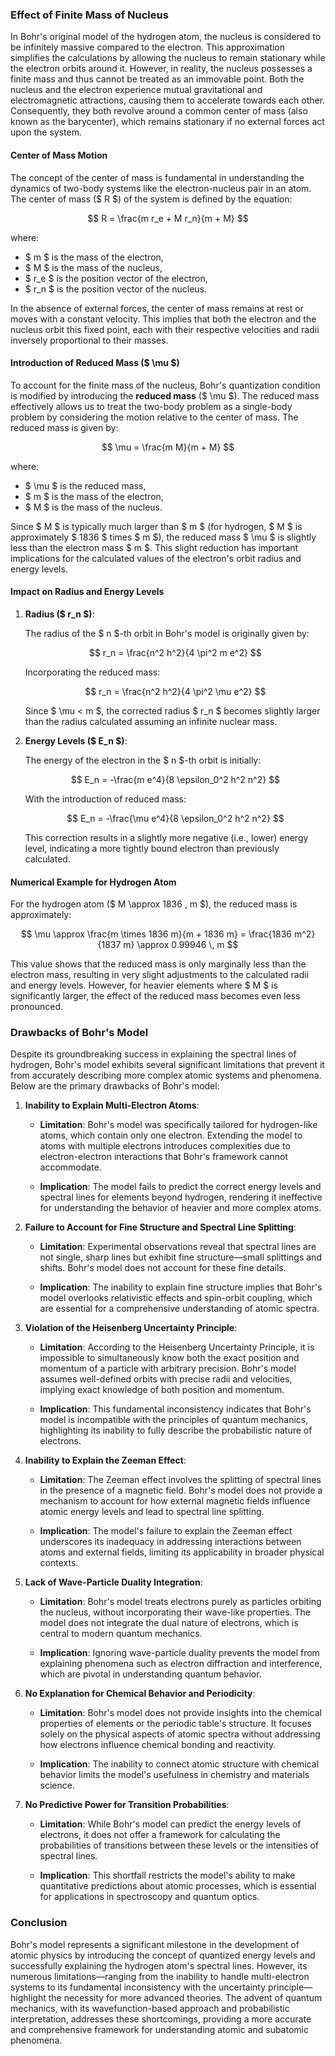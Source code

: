 ### **Effect of Finite Mass of Nucleus**

In Bohr's original model of the hydrogen atom, the nucleus is considered to be infinitely massive compared to the electron. This approximation simplifies the calculations by allowing the nucleus to remain stationary while the electron orbits around it. However, in reality, the nucleus possesses a finite mass and thus cannot be treated as an immovable point. Both the nucleus and the electron experience mutual gravitational and electromagnetic attractions, causing them to accelerate towards each other. Consequently, they both revolve around a common center of mass (also known as the barycenter), which remains stationary if no external forces act upon the system.

#### **Center of Mass Motion**

The concept of the center of mass is fundamental in understanding the dynamics of two-body systems like the electron-nucleus pair in an atom. The center of mass ($ R $) of the system is defined by the equation:

$$
R = \frac{m r_e + M r_n}{m + M}
$$

where:
- $ m $ is the mass of the electron,
- $ M $ is the mass of the nucleus,
- $ r_e $ is the position vector of the electron,
- $ r_n $ is the position vector of the nucleus.

In the absence of external forces, the center of mass remains at rest or moves with a constant velocity. This implies that both the electron and the nucleus orbit this fixed point, each with their respective velocities and radii inversely proportional to their masses.

#### **Introduction of Reduced Mass ($ \mu $)**

To account for the finite mass of the nucleus, Bohr's quantization condition is modified by introducing the **reduced mass** ($ \mu $). The reduced mass effectively allows us to treat the two-body problem as a single-body problem by considering the motion relative to the center of mass. The reduced mass is given by:

$$
\mu = \frac{m M}{m + M}
$$

where:
- $ \mu $ is the reduced mass,
- $ m $ is the mass of the electron,
- $ M $ is the mass of the nucleus.

Since $ M $ is typically much larger than $ m $ (for hydrogen, $ M $ is approximately $ 1836 $ times $ m $), the reduced mass $ \mu $ is slightly less than the electron mass $ m $. This slight reduction has important implications for the calculated values of the electron's orbit radius and energy levels.

#### **Impact on Radius and Energy Levels**

1. **Radius ($ r_n $)**:
   
   The radius of the $ n $-th orbit in Bohr's model is originally given by:

   $$
   r_n = \frac{n^2 h^2}{4 \pi^2 m e^2}
   $$

   Incorporating the reduced mass:

   $$
   r_n = \frac{n^2 h^2}{4 \pi^2 \mu e^2}
   $$

   Since $ \mu < m $, the corrected radius $ r_n $ becomes slightly larger than the radius calculated assuming an infinite nuclear mass.

2. **Energy Levels ($ E_n $)**:
   
   The energy of the electron in the $ n $-th orbit is initially:

   $$
   E_n = -\frac{m e^4}{8 \epsilon_0^2 h^2 n^2}
   $$

   With the introduction of reduced mass:

   $$
   E_n = -\frac{\mu e^4}{8 \epsilon_0^2 h^2 n^2}
   $$

   This correction results in a slightly more negative (i.e., lower) energy level, indicating a more tightly bound electron than previously calculated.

#### **Numerical Example for Hydrogen Atom**

For the hydrogen atom ($ M \approx 1836 \, m $), the reduced mass is approximately:

$$
\mu \approx \frac{m \times 1836 m}{m + 1836 m} = \frac{1836 m^2}{1837 m} \approx 0.99946 \, m
$$

This value shows that the reduced mass is only marginally less than the electron mass, resulting in very slight adjustments to the calculated radii and energy levels. However, for heavier elements where $ M $ is significantly larger, the effect of the reduced mass becomes even less pronounced.

### **Drawbacks of Bohr's Model**

Despite its groundbreaking success in explaining the spectral lines of hydrogen, Bohr's model exhibits several significant limitations that prevent it from accurately describing more complex atomic systems and phenomena. Below are the primary drawbacks of Bohr's model:

1. **Inability to Explain Multi-Electron Atoms**:
   
   - **Limitation**: Bohr's model was specifically tailored for hydrogen-like atoms, which contain only one electron. Extending the model to atoms with multiple electrons introduces complexities due to electron-electron interactions that Bohr's framework cannot accommodate.
   
   - **Implication**: The model fails to predict the correct energy levels and spectral lines for elements beyond hydrogen, rendering it ineffective for understanding the behavior of heavier and more complex atoms.

2. **Failure to Account for Fine Structure and Spectral Line Splitting**:
   
   - **Limitation**: Experimental observations reveal that spectral lines are not single, sharp lines but exhibit fine structure—small splittings and shifts. Bohr's model does not account for these fine details.
   
   - **Implication**: The inability to explain fine structure implies that Bohr's model overlooks relativistic effects and spin-orbit coupling, which are essential for a comprehensive understanding of atomic spectra.

3. **Violation of the Heisenberg Uncertainty Principle**:
   
   - **Limitation**: According to the Heisenberg Uncertainty Principle, it is impossible to simultaneously know both the exact position and momentum of a particle with arbitrary precision. Bohr's model assumes well-defined orbits with precise radii and velocities, implying exact knowledge of both position and momentum.
   
   - **Implication**: This fundamental inconsistency indicates that Bohr's model is incompatible with the principles of quantum mechanics, highlighting its inability to fully describe the probabilistic nature of electrons.

4. **Inability to Explain the Zeeman Effect**:
   
   - **Limitation**: The Zeeman effect involves the splitting of spectral lines in the presence of a magnetic field. Bohr's model does not provide a mechanism to account for how external magnetic fields influence atomic energy levels and lead to spectral line splitting.
   
   - **Implication**: The model's failure to explain the Zeeman effect underscores its inadequacy in addressing interactions between atoms and external fields, limiting its applicability in broader physical contexts.

5. **Lack of Wave-Particle Duality Integration**:
   
   - **Limitation**: Bohr's model treats electrons purely as particles orbiting the nucleus, without incorporating their wave-like properties. The model does not integrate the dual nature of electrons, which is central to modern quantum mechanics.
   
   - **Implication**: Ignoring wave-particle duality prevents the model from explaining phenomena such as electron diffraction and interference, which are pivotal in understanding quantum behavior.

6. **No Explanation for Chemical Behavior and Periodicity**:
   
   - **Limitation**: Bohr's model does not provide insights into the chemical properties of elements or the periodic table's structure. It focuses solely on the physical aspects of atomic spectra without addressing how electrons influence chemical bonding and reactivity.
   
   - **Implication**: The inability to connect atomic structure with chemical behavior limits the model's usefulness in chemistry and materials science.

7. **No Predictive Power for Transition Probabilities**:
   
   - **Limitation**: While Bohr's model can predict the energy levels of electrons, it does not offer a framework for calculating the probabilities of transitions between these levels or the intensities of spectral lines.
   
   - **Implication**: This shortfall restricts the model's ability to make quantitative predictions about atomic processes, which is essential for applications in spectroscopy and quantum optics.

### **Conclusion**

Bohr's model represents a significant milestone in the development of atomic physics by introducing the concept of quantized energy levels and successfully explaining the hydrogen atom's spectral lines. However, its numerous limitations—ranging from the inability to handle multi-electron systems to its fundamental inconsistency with the uncertainty principle—highlight the necessity for more advanced theories. The advent of quantum mechanics, with its wavefunction-based approach and probabilistic interpretation, addresses these shortcomings, providing a more accurate and comprehensive framework for understanding atomic and subatomic phenomena.